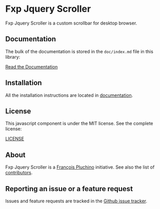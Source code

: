 Fxp Jquery Scroller
===================

Fxp Jquery Scroller is a custom scrollbar for desktop browser.

Documentation
-------------

The bulk of the documentation is stored in the `doc/index.md`
file in this library:

[Read the Documentation](doc/index.md)

Installation
------------

All the installation instructions are located in [documentation](doc/index.md).

License
-------

This javascript component is under the MIT license. See the complete license:

[LICENSE](LICENSE)

About
-----

Fxp Jquery Scroller is a [François Pluchino](https://github.com/francoispluchino) initiative.
See also the list of [contributors](https://github.com/fxpio/fxp-jquery-scroller/graphs/contributors).

Reporting an issue or a feature request
---------------------------------------

Issues and feature requests are tracked in the [Github issue tracker](https://github.com/fxpio/fxp-jquery-scroller/issues).
